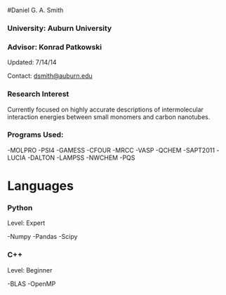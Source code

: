 #Daniel G. A. Smith
### University: Auburn University
### Advisor: Konrad Patkowski

Updated: 7/14/14

Contact: dsmith@auburn.edu

### Research Interest

Currently focused on highly accurate descriptions of intermolecular interaction energies between small monomers and carbon nanotubes.

### Programs Used:
-MOLPRO
-PSI4
-GAMESS
-CFOUR
-MRCC
-VASP
-QCHEM
-SAPT2011
-LUCIA
-DALTON
-LAMPSS
-NWCHEM
-PQS

# Languages

### Python
Level: Expert

-Numpy
-Pandas
-Scipy

### C++
Level: Beginner

-BLAS
-OpenMP

